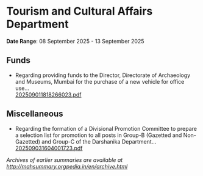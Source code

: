 # Tourism and Cultural Affairs Department

**Date Range**: 08 September 2025 - 13 September 2025


## Funds
- Regarding providing funds to the Director, Directorate of Archaeology and Museums, Mumbai for the purchase of a new vehicle for office use...\
  [202509011818266023.pdf](https://gr.maharashtra.gov.in/Site/Upload/Government%20Resolutions/English/202509011818266023.pdf)

## Miscellaneous
- Regarding the formation of a Divisional Promotion Committee to prepare a selection list for promotion to all posts in Group-B (Gazetted and Non-Gazetted) and Group-C of the Darshanika Department...\
  [202509031604001723.pdf](https://gr.maharashtra.gov.in/Site/Upload/Government%20Resolutions/English/202509031604001723.pdf)


*Archives of earlier summaries are available at http://mahsummary.orgpedia.in/en/archive.html*